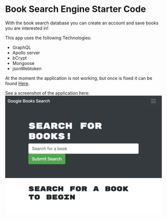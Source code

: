 # Book Search Engine Starter Code

With the book search database you can create an account and save books you are interested in!

This app uses the following Technologies:
* GraphQL
* Apollo server
* bCrypt
* Mongoose
* jsonWebtoken

At the moment the application is not working, but once is fixed it can be found [Here](https://link-url-here.org).

See a screenshot of the application here:
![alt text](./public/Screen%20Shot%202022-11-04%20at%204.36.40%20PM.png)
